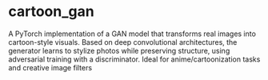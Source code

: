 # cartoon_gan
A PyTorch implementation of a GAN model that transforms real images into cartoon-style visuals. Based on deep convolutional architectures, the generator learns to stylize photos while preserving structure, using adversarial training with a discriminator. Ideal for anime/cartoonization tasks and creative image filters
